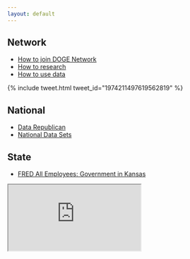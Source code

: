 ```yaml
---
layout: default
---
```


## Network

- [How to join DOGE Network](https://dogenetwork.org/join-doge-network)
- [How to research](https://dogenetwork.org/docs/howto/how-to-doge-your-state)
- [How to use data](https://dogenetwork.org/docs/howto/vibe-coding-for-beginners)

{% include tweet.html tweet_id="1974211497619562819" %}

## National

- [Data Republican](https://datarepublican.com/browse/)
- [National Data Sets](https://data.gov/)

## State

- [FRED All Employees: Government in Kansas](https://fred.stlouisfed.org/series/KSGOVT)

<div class="youtube-embed">
  <iframe src="https://www.youtube.com/embed/swRXZmdzauM" allowfullscreen></iframe>
</div>
